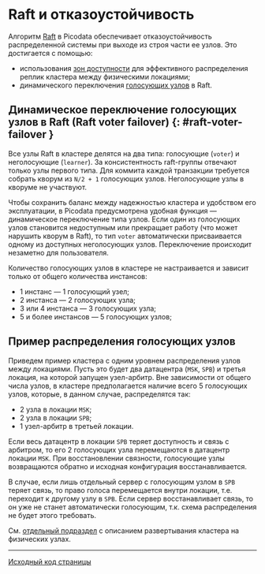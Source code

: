 # Raft и отказоустойчивость
Алгоритм [Raft](../general/glossary.md#raft) в Picodata обеспечивает отказоустойчивость распределенной
системы при выходе из строя части ее узлов. Это достигается с помощью:

- использования [зон доступности](../tutorials/deploy_on_hosts.md#failure-domains) для эффективного распределения реплик
  кластера между физическими локациями;
- динамического переключения [голосующих узлов](../general/glossary.md#node-states) в Raft.

## Динамическое переключение голосующих узлов в Raft (Raft voter failover) {: #raft-voter-failover }

Все узлы Raft в кластере делятся на два типа: голосующие (`voter`) и
неголосующие (`learner`). За консистентность raft-группы отвечают только
узлы первого типа. Для коммита каждой транзакции требуется собрать
кворум из `N/2 + 1` голосующих узлов. Неголосующие узлы в кворуме не
участвуют.

Чтобы сохранить баланс между надежностью кластера и удобством его
эксплуатации, в Picodata предусмотрена удобная функция — динамическое
переключение типа узлов. Если один из голосующих узлов становится
недоступным или прекращает работу (что может нарушить кворум в Raft), то
тип `voter` автоматически присваивается одному из доступных неголосующих
узлов. Переключение происходит незаметно для пользователя.

Количество голосующих узлов в кластере не настраивается и зависит только
от общего количества инстансов:

- 1 инстанс — 1 голосующий узел;
- 2 инстанса — 2 голосующих узла;
- 3 или 4 инстанса — 3 голосующих узла;
- 5 и более инстансов — 5 голосующих узлов;

## Пример распределения голосующих узлов
Приведем пример кластера с одним уровнем распределения узлов между
локациями. Пусть это будет два датацентра (`MSK`, `SPB`) и третья
локация, на которой запущен узел-арбитр. Вне зависимости от общего числа
узлов, в кластере предполагается наличие всего 5 голосующих узлов,
которые, в данном случае, распределятся так:

- 2 узла в локации `MSK`;
- 2 узла в локации `SPB`;
- 1 узел-арбитр в третьей локации.

Если весь датацентр в локации `SPB` теряет доступность и связь с арбитром,
то его 2 голосующих узла перемещаются в датацентр локации `MSK`. При
восстановлении связности, голосующие узлы возвращаются обратно и
исходная конфигурация восстанавливается.

В случае, если лишь отдельный сервер с голосующим узлом в `SPB` теряет
связь, то право голоса перемещается внутри локации, т.е. переходит к
другому узлу в `SPB`. Если сервер восстанавливает связь, то он уже не
станет автоматически голосующим, т.к. схема распределения не будет этого
требовать.

См. [отдельный подраздел](../tutorials/deploy_on_hosts.md) с описанием развертывания кластера на физических узлах.


---
[Исходный код страницы](https://git.picodata.io/picodata/picodata/docs/-/blob/main/docs/architecture/raft_voters.md)
